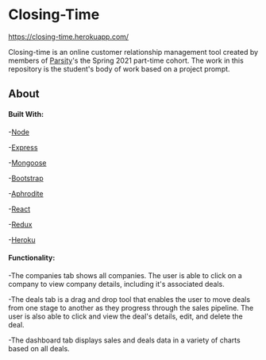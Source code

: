# Closing-Time

https://closing-time.herokuapp.com/


Closing-time is an online customer relationship management tool created by members of [Parsity](https://parsity.io/)'s the Spring 2021 part-time cohort. The work in this repository is the student's body of work based on a project prompt.


## About

#### Built With:
-[Node](https://nodejs.org/en/)

-[Express](https://expressjs.com/)

-[Mongoose](https://mongoosejs.com/)

-[Bootstrap](https://getbootstrap.com/docs/3.4/)

-[Aphrodite ](https://www.npmjs.com/package/aphrodite)

-[React](https://reactjs.org/)

-[Redux](https://redux.js.org/)

-[Heroku](https://heroku.com/)

#### Functionality:
-The companies tab shows all companies. The user is able to click on a company to view company details, including it's associated deals.

-The deals tab is a drag and drop tool that enables the user to move deals from one stage to another as they progress through the sales pipeline. The user is also able to click and view the deal's details, edit, and delete the deal.

-The dashboard tab displays sales and deals data in a variety of charts based on all deals.  






